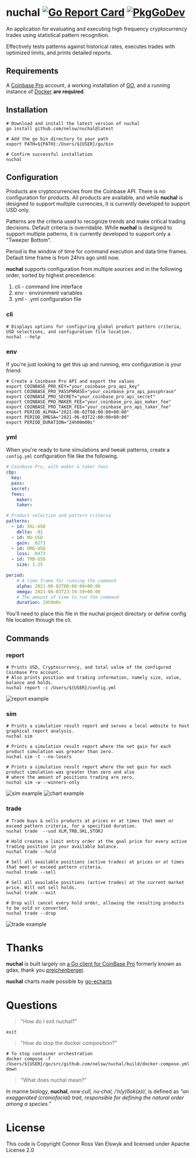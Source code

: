 # nuchal [![Go Report Card][5]][4] [![PkgGoDev][7]][6]

An application for evaluating and executing high frequency cryptocurrency trades using statistical pattern recognition. 

Effectively tests patterns against historical rates, executes trades with optimized limits, and prints detailed reports.

## Requirements
A [Coinbase Pro][1] account, a working installation of [GO][2], and a running instance of [Docker][3] **are required**.

## Installation
```shell
# Download and install the latest version of nuchal 
go install github.com/nelsw/nuchal@latest

# Add the go bin directory to your path
export PATH=${PATH}:/Users/${USER}/go/bin

# Confirm successful installation
nuchal
```

## Configuration

Products are cryptocurrencies from the Coinbase API. There is no configuration for products. All products are available,
and while **nuchal** is designed to support multiple currencies, it is currently developed to support USD only.

Patterns are the criteria used to recognize trends and make critical trading decisions. Default criteria is overridable.
While **nuchal** is designed to support multiple patterns, it is currently developed to support only a "Tweezer Bottom".

Period is the window of time for command execution and data time frames. Default time frame is from 24hrs ago until now.

**nuchal** supports configuration from multiple sources and in the following order, sorted by highest precedence:
1. cli - command line interface
2. env - environment variables
3. yml - .yml configuration file

### cli
```shell
# Displays options for configuring global product pattern criteria, USD selections, and configuration file location.
nuchal --help
```

### env
If you're just looking to get this up and running, env configuration is your friend.
```shell
# Create a Coinbase Pro API and export the values
export COINBASE_PRO_KEY="your_coinbase_pro_api_key"
export COINBASE_PRO_PASSPHRASE="your_coinbase_pro_api_passphrase"
export COINBASE_PRO_SECRET="your_coinbase_pro_api_secret"
export COINBASE_PRO_MAKER_FEE="your_coinbase_pro_api_maker_fee"
export COINBASE_PRO_TAKER_FEE="your_coinbase_pro_api_taker_fee"
export PERIOD_ALPHA="2021-06-02T08:00:00+00:00"
export PERIOD_OMEGA="2021-06-03T22:00:00+00:00"
export PERIOD_DURATION="24h00m00s"
```

### yml 
When you're ready to tune simulations and tweak patterns, create a `config.yml` configuration file like the following.
```yaml
# Coinbase Pro, with maker & taker fees
cbp:
  key:
  pass:
  secret:
  fees:
    maker:
    taker:

# Product selection and pattern criteria
patterns:
  - id: SKL-USD
    delta: .01
  - id: NU-USD
    gain: .0273
  - id: OMG-USD
    loss: .0473
  - id: TRB-USD
    size: 1.25

period:
    # A time frame for running the command 
    alpha: 2021-06-02T00:00:00+00:00
    omega: 2021-06-03T23:59:59+00:00
    # The amount of time to run the command
    duration: 24h0m0s
```
You'll need to place this file in the nuchal project directory or define config file location through the cli.

## Commands

### report
```shell
# Prints USD, Cryptocurrency, and total value of the configured Coinbase Pro account.
# Also prints position and trading information, namely size, value, balance and holds.
nuchal report -c /Users/${USER}/config.yml
```
![report example][10]

### sim
```shell
# Prints a simulation result report and serves a local website to host graphical report analysis.
nuchal sim

# Prints a simulation result report where the net gain for each product simulation was greater than zero.
nuchal sim -t --no-losers

# Prints a simulation result report where the net gain for each product simulation was greater than zero and also 
# where the amount of positions trading are zero.	
nuchal sim -w --winners-only
```
![sim example][12]
![chart example][14]

### trade
```shell
# Trade buys & sells products at prices or at times that meet or exceed pattern criteria, for a specified duration.
nuchal trade  --usd XLM,TRB,SKL,STORJ

# Hold creates a limit entry order at the goal price for every active trading position in your available balance.
nuchal trade --hold

# Sell all available positions (active trades) at prices or at times that meet or exceed pattern criteria.
nuchal trade --sell

# Sell all available positions (active trades) at the current market price. Will not sell holds.
nuchal trade --exit

# Drop will cancel every hold order, allowing the resulting products to be sold or converted.
nuchal trade --drop
```

![trade example][11]

# Thanks
**nuchal** is built largely on [a Go client for CoinBase Pro][8] formerly known as gdax, thank you [preichenberger][9].

**nuchal** charts made possible by [go-echarts][16] 

# Questions

> "How do I exit nuchal?"
```shell
exit
```

> "How do stop the docker composition?"
```shell
# To stop container orchestration
docker compose -f /Users/${USER}/go/src/github.com/nelsw/nuchal/build/docker-compose.yml down
```

> "What does nuchal mean?" 

In marine biology, **nuchal**, *new⋅cull, nu⋅chal, /ˈn(y)o͞ok(ə)l/,* is defined as *"an exaggerated (craniofacial) trait, 
responsible for defining the natural order among a species."*

# License
This code is Copyright Connor Ross Van Elswyk and licensed under Apache License 2.0

[1]: https://pro.coinbase.com
[2]: https://golang.org/
[3]: https://www.docker.com/
[4]: https://goreportcard.com/report/github.com/nelsw/nuchal
[5]: https://goreportcard.com/badge/github.com/nelsw/nuchal
[6]: https://pkg.go.dev/mod/github.com/nelsw/nuchal
[7]: https://pkg.go.dev/badge/mod/github.com/nelsw/nuchal
[8]: https://github.com/preichenberger/go-coinbasepro
[9]: https://github.com/preichenberger
[10]: .github/report.png?raw=true
[11]: .github/trade.png?raw=true
[12]: .github/sim.png?raw=true
[13]: https://www.investopedia.com/articles/active-trading/040714/tweezers-provide-precision-trend-traders.asp
[14]: .github/charts.png?raw=true
[16]: https://github.com/go-echarts/go-echarts
